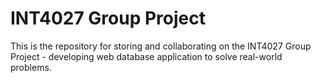 # INT4027 Group Project

This is the repository for storing and collaborating on the INT4027 Group Project - developing web database application to solve real-world problems.